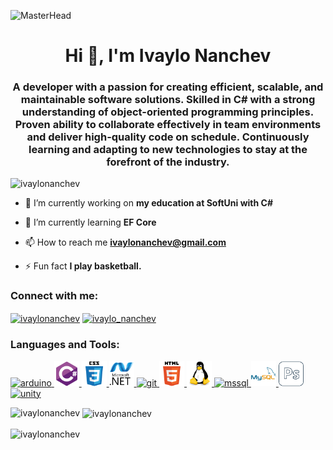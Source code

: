 ![MasterHead](https://user-images.githubusercontent.com/109351602/202650321-7f4da361-f98f-4345-8df4-adf352a11322.gif)
<h1 align="center">Hi 👋, I'm Ivaylo Nanchev</h1>
<h3 align="center">A developer with a passion for creating efficient, scalable, and maintainable software solutions. Skilled in C# with a strong understanding of object-oriented programming principles. Proven ability to collaborate effectively in team environments and deliver high-quality code on schedule. Continuously learning and adapting to new technologies to stay at the forefront of the industry.</h3>
<p align="left"> <img src="https://komarev.com/ghpvc/?username=ivaylonanchev&label=Profile%20views&color=0e75b6&style=flat" alt="ivaylonanchev" /> </p>

- 🔭 I’m currently working on **my education at SoftUni with C#**

- 🌱 I’m currently learning **EF Core**

- 📫 How to reach me **ivaylonanchev@gmail.com**

- ⚡ Fun fact **I play basketball.**

<h3 align="left">Connect with me:</h3>
<p align="left">
<a href="https://www.linkedin.com/in/ivaylo-nanchev-616ab22aa/" target="blank"><img align="center" src="https://raw.githubusercontent.com/rahuldkjain/github-profile-readme-generator/master/src/images/icons/Social/linked-in-alt.svg" alt="ivaylonanchev" height="30" width="40" /></a>
<a href="https://instagram.com/ivaylo_nanchev" target="blank"><img align="center" src="https://raw.githubusercontent.com/rahuldkjain/github-profile-readme-generator/master/src/images/icons/Social/instagram.svg" alt="ivaylo_nanchev" height="30" width="40" /></a>
</p>

<h3 align="left">Languages and Tools:</h3>
<p align="left"> <a href="https://www.arduino.cc/" target="_blank" rel="noreferrer"> <img src="https://cdn.worldvectorlogo.com/logos/arduino-1.svg" alt="arduino" width="40" height="40"/> </a> <a href="https://www.w3schools.com/cs/" target="_blank" rel="noreferrer"> <img src="https://raw.githubusercontent.com/devicons/devicon/master/icons/csharp/csharp-original.svg" alt="csharp" width="40" height="40"/> </a> <a href="https://www.w3schools.com/css/" target="_blank" rel="noreferrer"> <img src="https://raw.githubusercontent.com/devicons/devicon/master/icons/css3/css3-original-wordmark.svg" alt="css3" width="40" height="40"/> </a> <a href="https://dotnet.microsoft.com/" target="_blank" rel="noreferrer"> <img src="https://raw.githubusercontent.com/devicons/devicon/master/icons/dot-net/dot-net-original-wordmark.svg" alt="dotnet" width="40" height="40"/> </a> <a href="https://git-scm.com/" target="_blank" rel="noreferrer"> <img src="https://www.vectorlogo.zone/logos/git-scm/git-scm-icon.svg" alt="git" width="40" height="40"/> </a> <a href="https://www.w3.org/html/" target="_blank" rel="noreferrer"> <img src="https://raw.githubusercontent.com/devicons/devicon/master/icons/html5/html5-original-wordmark.svg" alt="html5" width="40" height="40"/> </a> <a href="https://www.linux.org/" target="_blank" rel="noreferrer"> <img src="https://raw.githubusercontent.com/devicons/devicon/master/icons/linux/linux-original.svg" alt="linux" width="40" height="40"/> </a> <a href="https://www.microsoft.com/en-us/sql-server" target="_blank" rel="noreferrer"> <img src="https://www.svgrepo.com/show/303229/microsoft-sql-server-logo.svg" alt="mssql" width="40" height="40"/> </a> <a href="https://www.mysql.com/" target="_blank" rel="noreferrer"> <img src="https://raw.githubusercontent.com/devicons/devicon/master/icons/mysql/mysql-original-wordmark.svg" alt="mysql" width="40" height="40"/> </a> <a href="https://www.photoshop.com/en" target="_blank" rel="noreferrer"> <img src="https://raw.githubusercontent.com/devicons/devicon/master/icons/photoshop/photoshop-line.svg" alt="photoshop" width="40" height="40"/> </a> <a href="https://unity.com/" target="_blank" rel="noreferrer"> <img src="https://www.vectorlogo.zone/logos/unity3d/unity3d-icon.svg" alt="unity" width="40" height="40"/> </a> </p>

<p><img align="left" src="https://github-readme-stats.vercel.app/api/top-langs?username=ivaylonanchev&show_icons=true&locale=en&layout=compact" alt="ivaylonanchev" /></p>

<p>&nbsp;<img align="center" src="https://github-readme-stats.vercel.app/api?username=ivaylonanchev&show_icons=true&locale=en" alt="ivaylonanchev" /></p>

<p><img align="center" src="https://github-readme-streak-stats.herokuapp.com/?user=ivaylonanchev&" alt="ivaylonanchev" /></p>
